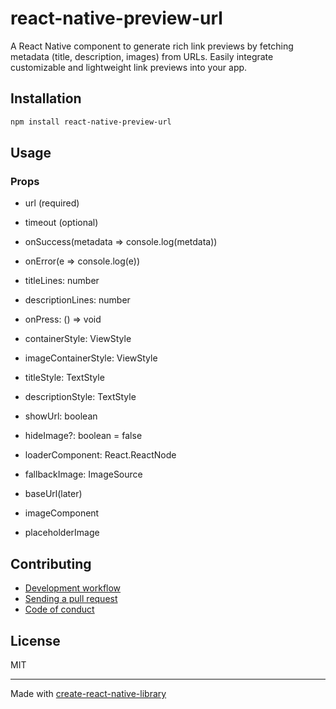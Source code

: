 # react-native-preview-url

A React Native component to generate rich link previews by fetching metadata (title, description, images) from URLs. Easily integrate customizable and lightweight link previews into your app.

## Installation

```sh
npm install react-native-preview-url
```

## Usage

### Props

- url (required)
- timeout (optional)
- onSuccess(metadata => console.log(metdata))
- onError(e => console.log(e))
- titleLines: number
- descriptionLines: number
- onPress: () => void
- containerStyle: ViewStyle
- imageContainerStyle: ViewStyle
- titleStyle: TextStyle
- descriptionStyle: TextStyle
- showUrl: boolean
- hideImage?: boolean = false
- loaderComponent: React.ReactNode
- fallbackImage: ImageSource

- baseUrl(later)
- imageComponent
- placeholderImage

## Contributing

- [Development workflow](CONTRIBUTING.md#development-workflow)
- [Sending a pull request](CONTRIBUTING.md#sending-a-pull-request)
- [Code of conduct](CODE_OF_CONDUCT.md)

## License

MIT

---

Made with [create-react-native-library](https://github.com/callstack/react-native-builder-bob)
